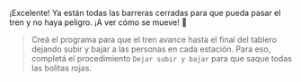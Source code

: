 <gs-toolbox toolbox-url="https://raw.githubusercontent.com/MumukiProject/mumuki-guia-gobstones-villa-mercedes/master/assets/toolbox_1586975765500.xml"></gs-toolbox>

<gs-attire attire-url="https://raw.githubusercontent.com/MumukiProject/mumuki-guia-gobstones-villa-mercedes/master/assets/attires/config_1586976167693.json"></gs-attire>

¡Excelente! Ya están todas las barreras cerradas para que pueda pasar el tren y no haya peligro. ¡A ver cómo se mueve! :eyes:

> Creá el programa para que el tren avance hasta el final del tablero dejando subir y bajar a las personas en cada estación. Para eso, completá el procedimiento `Dejar subir y bajar` para que saque todas las bolitas rojas.

